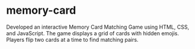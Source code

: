 # memory-card
Developed an interactive Memory Card Matching Game using HTML, CSS, and JavaScript. The game displays a grid of cards with hidden emojis. Players flip two cards at a time to find matching pairs.
